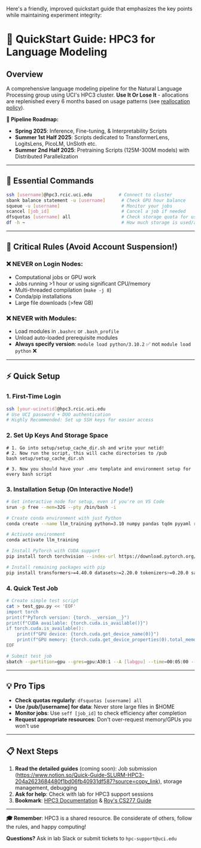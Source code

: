 Here's a friendly, improved quickstart guide that emphasizes the key points while maintaining experiment integrity:

# **🚀 QuickStart Guide: HPC3 for Language Modeling**

## **Overview**
A comprehensive language modeling pipeline for the Natural Language Processing group using UCI's HPC3 cluster. **Use It Or Lose It** - allocations are replenished every 6 months based on usage patterns (see [reallocation policy](https://hpc3.rcic.uci.edu)).

**📅 Pipeline Roadmap:**
- **Spring 2025**: Inference, Fine-tuning, & Interpretability Scripts
- **Summer 1st Half 2025**: Scripts dedicated to TransformerLens, LogitsLens, PicoLM, UnSloth etc.
- **Summer 2nd Half 2025**: Pretraining Scripts (125M-300M models) with Distributed Parallelization

---

## **🎯 Essential Commands**
```bash
ssh [username]@hpc3.rcic.uci.edu          # Connect to cluster
sbank balance statement -u [username]      # Check GPU hour balance  
squeue -u [username]                       # Monitor your jobs
scancel [job_id]                           # Cancel a job if needed
dfsquotas [username] all                   # Check storage quota for users
df -h ~                                    # How much storage is used/available in /data/home 
```

---

## **🚨 Critical Rules (Avoid Account Suspension!)**

### **❌ NEVER on Login Nodes:**
- Computational jobs or GPU work
- Jobs running >1 hour or using significant CPU/memory
- Multi-threaded compilation (`make -j 8`)
- Conda/pip installations 
- Large file downloads (>few GB)

### **❌ NEVER with Modules:**
- Load modules in `.bashrc` or `.bash_profile` 
- Unload auto-loaded prerequisite modules
- **Always specify version**: `module load python/3.10.2` ✅ not `module load python` ❌

---

## **⚡ Quick Setup**

### **1. First-Time Login**
```bash
ssh [your-ucinetid]@hpc3.rcic.uci.edu
# Use UCI password + DUO authentication
# Highly Recommended: Set up SSH keys for easier access
```

### **2. Set Up Keys And Storage Space**
```
# 1. Go into setup/setup_cache_dir.sh and write your netid!
# 2. Now run the script, this will cache directories to /pub
bash setup/setup_cache_dir.sh

# 3. Now you should have your .env template and environment setup for every bash script 
```

### **3. Installation Setup (On Interactive Node!)**
```bash
# Get interactive node for setup, even if you're on VS Code
srun -p free --mem=32G --pty /bin/bash -i 

# Create conda environment with just Python
conda create --name llm_training python=3.10 numpy pandas tqdm pyyaml requests psutil -c conda-forge

# Activate environment
conda activate llm_training

# Install PyTorch with CUDA support
pip install torch torchvision --index-url https://download.pytorch.org/whl/cu118

# Install remaining packages with pip
pip install transformers>=4.40.0 datasets>=2.20.0 tokenizers>=0.20.0 safetensors>=0.4.0 huggingface_hub>=0.20.0 optimum>=1.20.0 pyarrow>=10.0.0 wandb>=0.16.0 minicons>=0.2.0 python-dotenv>=1.0.0
```

### **4. Quick Test Job**
```bash
# Create simple test script
cat > test_gpu.py << 'EOF'
import torch
print(f"PyTorch version: {torch.__version__}")
print(f"CUDA available: {torch.cuda.is_available()}")
if torch.cuda.is_available():
    print(f"GPU device: {torch.cuda.get_device_name(0)}")
    print(f"GPU memory: {torch.cuda.get_device_properties(0).total_memory / 1e9:.1f} GB")
EOF

# Submit test job
sbatch --partition=gpu --gres=gpu:A30:1 --A [labgpu] --time=00:05:00 --wrap="python test_gpu.py"
```

---

## **💡 Pro Tips**
- **Check quotas regularly**: `dfsquotas [username] all`
- **Use /pub/[username] for data**: Never store large files in $HOME
- **Monitor jobs**: Use `seff [job_id]` to check efficiency after completion
- **Request appropriate resources**: Don't over-request memory/GPUs you won't use

---

## **📋 Next Steps**
1. **Read the detailed guides** (coming soon): Job submission (https://www.notion.so/Quick-Guide-SLURM-HPC3-204a2623684480f1bd06fb40931df587?source=copy_link), storage management, debugging
2. **Ask for help**: Check with lab for HPC3 support sessions
3. **Bookmark**: [HPC3 Documentation](https://hpc3.rcic.uci.edu) & [Roy's CS277 Guide](https://royf.org/crs/CS277/W24/HPC3.pdf)

---
**🎓 Remember**: HPC3 is a shared resource. Be considerate of others, follow the rules, and happy computing! 

**Questions?** Ask in lab Slack or submit tickets to `hpc-support@uci.edu`